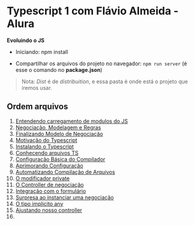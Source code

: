 # Typescript 1 com Flávio Almeida -Alura

**Evoluindo o JS**

- Iniciando: npm install

- Compartilhar os arquivos do projeto no navegador: `npm run server` (é esse o comando no **package.json**)

> Nota: *Dist* é de *distribuition*, e essa pasta é onde está o projeto que iremos usar.

## Ordem arquivos

1. [Entendendo carregamento de modulos do JS](/estudos/carregamentoModulos.md)
2. [Negociação, Modelagem e Regras](/estudos/negociacaoModelagemRegras.md)
3. [Finalizando Modelo de Negociação](/estudos/finalizandoModeloNegociacao.md)
4. [Motivação do Typescript](/estudos/motivacaoDoTypescript.md)
5. [Instalando o Typescript](/estudos/instalandoTypescript.md)
6. [Conhecendo arquivos TS](/estudos/conhecendoArquivosTs.md)
7. [Configuração Básica do Compilador](/estudos/configuracaoBasicaCompilador.md)
8. [Aprimorando Configuração](/estudos/aprimorandoConfiguracao.md)
9. [Automatizando Compilação de Arquivos](/estudos/automatizandoCompilacao.md)
10. [O modificador private](/estudos/modificadorPrivate.md)
11. [O Controller de negociação](/estudos/controllerNegociacao.md)
12. [Integração com o formulário](/estudos/integracaoFormulario.md)
13. [Surpresa ao instanciar uma negociação](/estudos/supresaAoInstanciarNegociacao.md)
14. [O tipo implicito any](/estudos/tipoImplicitoAny.md)
15. [Ajustando nosso controller](/estudos/ajustandoController.md)
16. []()